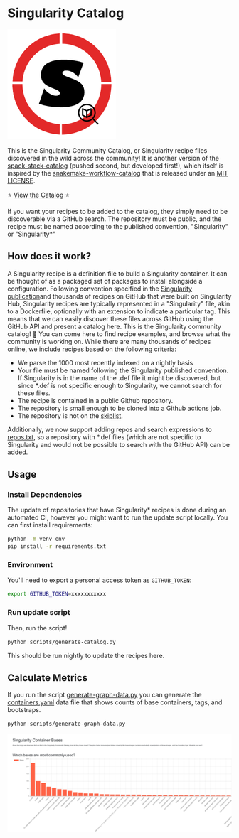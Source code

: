 # Singularity Catalog

![assets/img/singularity-catalog.png](assets/img/singularity-catalog.png)

This is the Singularity Community Catalog, or Singularity recipe files discovered
in the wild across the community! It is another version of the [spack-stack-catalog](https://spack.github.io/spack-stack-catalog) (pushed second, but developed first!), which itself is inspired by the [snakemake-workflow-catalog](https://github.com/snakemake/snakemake-workflow-catalog) that is released under an [MIT LICENSE](.github/SNAKEMAKE-LICENSE).

⭐ [View the Catalog](https://singularityhub.github.io/singularity-catalog/) ⭐

If you want your recipes to be added to the catalog, they simply need to be
discoverable via a GitHub search. The repository must be public, and the recipe
must be named according to the published convention, "Singularity" or "Singularity*"

## How does it work?

A Singularity recipe is a definition file to build a Singularity container. It can be thought of as a packaged set of packages to install alongside a configuration. Following convention specified in the [Singularity publication](https://journals.plos.org/plosone/article?id=10.1371/journal.pone.0177459#sec042)and thousands of recipes on GitHub that were built on Singularity Hub, Singularity recipes are typically represented in a "Singularity" file, akin to a Dockerfile, optionally with an extension to indicate a particular tag. This means that we can easily discover these files across GitHub using the GitHub API and present a catalog here. This is the Singularity community catalog! 🎉️ You can come here to find recipe examples, and browse what the community is working on. While there are many thousands of recipes online, we include recipes based on the following criteria: 

- We parse the 1000 most recently indexed on a nightly basis
- Your file must be named following the Singularity published convention. If Singularity is in the name of the .def file it might be discovered, but since *.def is not specific enough to Singularity, we cannot search for these files.
- The recipe is contained in a public Github repository.
- The repository is small enough to be cloned into a Github actions job.
- The repository is not on the [skiplist](skiplist.txt).

Additionally, we now support adding repos and search expressions to [repos.txt](repos.txt),
so a repository with *.def files (which are not specific to Singularity and would not be
possible to search with the GitHub API) can be added.

## Usage

### Install Dependencies

The update of repositories that have Singularity* recipes is done during an automated CI,
however you might want to run the update script locally. You can first install
requirements:

```bash
python -m venv env
pip install -r requirements.txt
```

### Environment

You'll need to export a personal access token as `GITHUB_TOKEN`:

```bash
export GITHUB_TOKEN=xxxxxxxxxxx
```

### Run update script

Then, run the script!

```bash
python scripts/generate-catalog.py
```

This should be run nightly to update the recipes here.

## Calculate Metrics

If you run the script [generate-graph-data.py](generate-graph-data.py) you
can generate the [containers.yaml](_data/containers.yaml) data file that
shows counts of base containers, tags, and bootstraps.

```bash
python scripts/generate-graph-data.py
```

![assets/img/plot.png](assets/img/plot.png)
